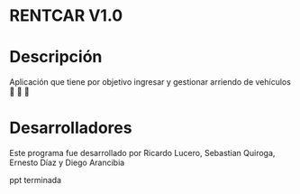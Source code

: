 # RENTCAR V1.0

# Descripción 

Aplicación que tiene por objetivo ingresar y gestionar arriendo de vehículos :car: :car: :car:

# Desarrolladores 

Este programa fue desarrollado por Ricardo Lucero, Sebastian Quiroga, Ernesto Díaz y Diego Arancibia 






















ppt terminada
